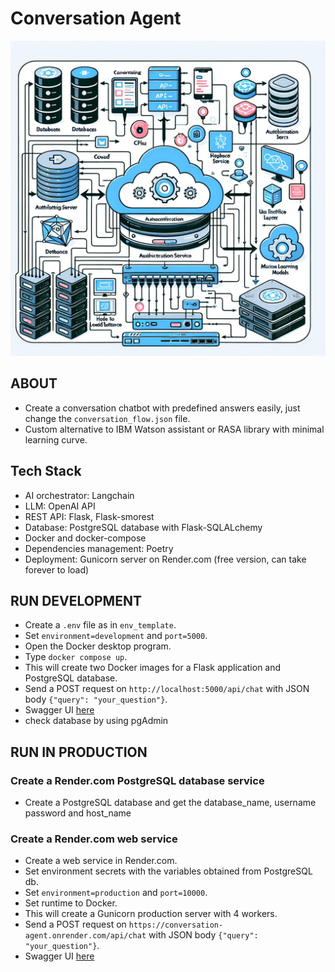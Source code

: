 # Conversation Agent
![Alt text](readme_image.jpeg?raw=true "Title")
## ABOUT
- Create a conversation chatbot with predefined answers easily, just change the `conversation_flow.json` file.
- Custom alternative to IBM Watson assistant or RASA library with minimal learning curve.
  
## Tech Stack
- AI orchestrator: Langchain
- LLM: OpenAI API
- REST API: Flask, Flask-smorest
- Database: PostgreSQL database with Flask-SQLALchemy
- Docker and docker-compose 
- Dependencies management: Poetry
- Deployment: Gunicorn server on Render.com (free version, can take forever to load)

## RUN DEVELOPMENT
- Create a `.env` file as in `env_template`.
- Set `environment=development` and `port=5000`.
- Open the Docker desktop program.
- Type `docker compose up`.
- This will create two Docker images for a Flask application and PostgreSQL database.
- Send a POST request on `http://localhost:5000/api/chat` with JSON body `{"query": "your_question"}`.
- Swagger UI [here](http://localhost:5000/swagger-ui)
- check database by using pgAdmin

## RUN IN PRODUCTION
### Create a Render.com PostgreSQL database service
- Create a PostgreSQL database and get the database_name, username password and host_name

### Create a Render.com web service
- Create a web service in Render.com.
- Set environment secrets with the variables obtained from PostgreSQL db.
- Set `environment=production` and `port=10000`.
- Set runtime to Docker.
- This will create a Gunicorn production server with 4 workers.
- Send a POST request on `https://conversation-agent.onrender.com/api/chat` with JSON body `{"query": "your_question"}`.
- Swagger UI [here](https://conversation-agent.onrender.com/swagger-ui)
